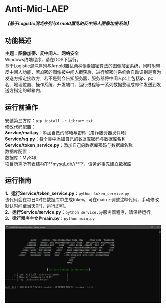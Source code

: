 # Anti-Mid-LAEP
***【基于Logistic混沌序列与Arnold置乱的反中间人图像加密系统】***

## 功能概述
**主题：图像加密、反中间人、网络安全**  
Windows终端程序，请在DOS下运行。  
基于Logistic混沌序列与Arnold置乱两种像素加密算法的图像加密系统，同时附带反中间人功能，若加密的图像被中间人截获后，进行解密时系统会自动识别是否为发送方指定接收方，若不是则会告知服务器，服务器将中间人pc上包括ip、pc名、地理位置、操作系统、开发端口、运行进程等一系列数据整理成邮件发送到发送方指定的邮箱内。

## 运行前操作
安装第三方库：`pip install -r Library.txt`  
修改代码配置：  
**Service/mail.py**：添加自己的邮箱与密码（用作服务器发件箱）  
**Service/sq.py**：每个类中添加自己的数据库密码与数据库名称  
**Service/token_service.py**：添加自己的数据库密码与数据库名称  
数据库配置：  
数据库：MySQL  
项目所需所有表结构在**mysql_db//**下，请务必事先建立数据库  

## 运行指南
**1、运行Service/token_service.py：**`python token_service.py`  
该代码会在每日0时在数据库中生成token。可在main下调整注释代码，手动修改默认时间至当天0时，运行即可。  
**2、运行Service/service.py：**`python service.py`服务器程序，请保持运行。  
**3、运行程序主文件main.py：**`python main.py`  

![](display.png)

